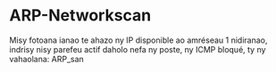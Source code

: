 # ARP-Networkscan
Misy fotoana ianao te ahazo ny IP disponible ao amréseau 1 nidiranao, indrisy nisy parefeu actif daholo nefa ny poste, ny ICMP bloqué,  ty ny vahaolana: ARP_san
